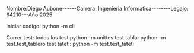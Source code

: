 
Nombre:Diego Aubone------Carrera: Ingenieria Informatica--------Legajo: 64210---Año:2025

Iniciar codigo: python -m cli

Correr test:  todos los test:python -m unittes 
         test tabla: python -m test.test_tablero
         test tateti: python -m test.test_tateti
